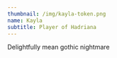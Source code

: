 ```yaml
---
thumbnail: /img/kayla-token.png
name: Kayla
subtitle: Player of Hadriana
---
```

Delightfully mean gothic nightmare